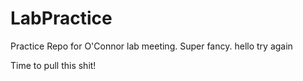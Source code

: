 # LabPractice
Practice Repo for O'Connor lab meeting. Super fancy. hello try again 

Time to pull this shit!
